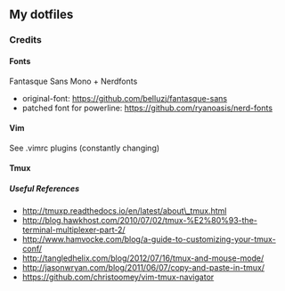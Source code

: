 ## My dotfiles

### Credits

#### Fonts
Fantasque Sans Mono + Nerdfonts

* original-font: https://github.com/belluzj/fantasque-sans
* patched font for powerline: https://github.com/ryanoasis/nerd-fonts

#### Vim

See .vimrc plugins (constantly changing)

#### Tmux

##### Useful References

* http://tmuxp.readthedocs.io/en/latest/about\_tmux.html
* http://blog.hawkhost.com/2010/07/02/tmux-%E2%80%93-the-terminal-multiplexer-part-2/
* http://www.hamvocke.com/blog/a-guide-to-customizing-your-tmux-conf/
* http://tangledhelix.com/blog/2012/07/16/tmux-and-mouse-mode/
* http://jasonwryan.com/blog/2011/06/07/copy-and-paste-in-tmux/
* https://github.com/christoomey/vim-tmux-navigator
